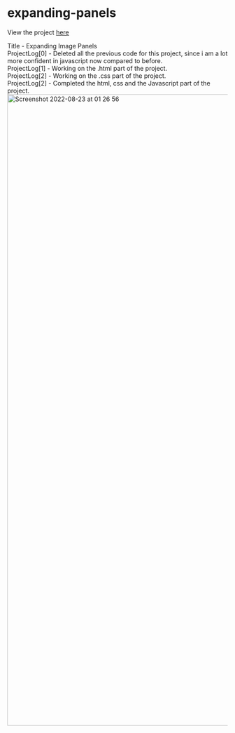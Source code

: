 # expanding-panels
View the project <a href="https://vibhatsu08.github.io/expanding-panels/">here</a>

Title - Expanding Image Panels <br/>
ProjectLog[0] - Deleted all the previous code for this project, since i am a lot more confident in javascript now compared to before.<br/>
ProjectLog[1] - Working on the .html part of the project.<br/>
ProjectLog[2] - Working on the .css part of the project. <br/>
ProjectLog[2] - Completed the html, css and the Javascript part of the project. <br/>
<img width="1440" alt="Screenshot 2022-08-23 at 01 26 56" src="https://user-images.githubusercontent.com/37664832/186007694-aeee31ba-61da-4353-bbed-e5c9f2d0d5e2.png">

